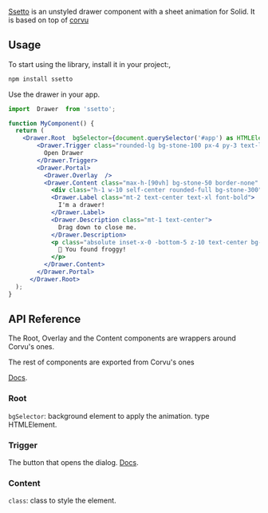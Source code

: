 [Ssetto]() is an unstyled drawer component with a sheet animation for Solid. It is based on top of [corvu](https://github.com/corvudev/corvu) 

## Usage

To start using the library, install it in your project:,

```bash
npm install ssetto
```

Use the drawer in your app.

```jsx
import  Drawer  from 'ssetto';

function MyComponent() {
  return (
    <Drawer.Root  bgSelector={document.querySelector('#app') as HTMLElement}>
        <Drawer.Trigger class="rounded-lg bg-stone-100 px-4 py-3 text-lg font-medium text-stone-600 transition-all duration-100 hover:bg-stone-200 active:translate-y-0.5">
          Open Drawer
        </Drawer.Trigger>
        <Drawer.Portal>
          <Drawer.Overlay  />
          <Drawer.Content class="max-h-[90vh] bg-stone-50 border-none" >
            <div class="h-1 w-10 self-center rounded-full bg-stone-300" />
            <Drawer.Label class="mt-2 text-center text-xl font-bold">
              I'm a drawer!
            </Drawer.Label>
            <Drawer.Description class="mt-1 text-center">
              Drag down to close me.
            </Drawer.Description>
            <p class="absolute inset-x-0 -bottom-5 z-10 text-center bg-inherit">
              🐸 You found froggy!
            </p>
          </Drawer.Content>
        </Drawer.Portal>
      </Drawer.Root>
  );
}
```

## API Reference

The Root, Overlay and the Content components are wrappers around Corvu's ones.

The rest of components are exported from Corvu's ones

[Docs](https://corvu.dev/docs/primitives/drawer).
### Root

`bgSelector`: background element to apply the animation. type HTMLElement.


### Trigger

The button that opens the dialog. [Docs](https://corvu.dev/docs/primitives/drawer).

### Content

`class`: class to style the element.
